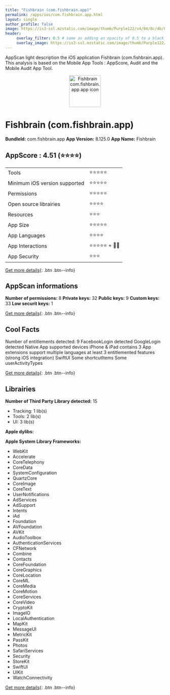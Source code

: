 ```yaml
---
title: "Fishbrain (com.fishbrain.app)"
permalink: /apps/ios/com.fishbrain.app.html
layout: single
author_profile: false
image: https://is3-ssl.mzstatic.com/image/thumb/Purple122/v4/04/0c/4b/040c4ba4-81d7-7a37-e05c-873ff21f31cf/AppIcon-0-1x_U007emarketing-0-7-0-sRGB-85-220.png/512x512bb.jpg
header: 
     overlay_filter: 0.5 # same as adding an opacity of 0.5 to a black background
     overlay_image: https://is3-ssl.mzstatic.com/image/thumb/Purple122/v4/04/0c/4b/040c4ba4-81d7-7a37-e05c-873ff21f31cf/AppIcon-0-1x_U007emarketing-0-7-0-sRGB-85-220.png/512x512bb.jpg
---
```

AppScan light description the iOS application Fishbrain (com.fishbrain.app). This analysis is based on the Mobile App Tools : AppScore, Audit and the Mobile Audit App Tool.

  
  
<div style="text-align: center;"><img src="https://is3-ssl.mzstatic.com/image/thumb/Purple122/v4/04/0c/4b/040c4ba4-81d7-7a37-e05c-873ff21f31cf/AppIcon-0-1x_U007emarketing-0-7-0-sRGB-85-220.png/512x512bb.jpg" width="100" height="100" alt="Fishbrain com.fishbrain.app app icon"></div>  
  
# Fishbrain (com.fishbrain.app)

**BundleId:** com.fishbrain.app
**App Version:** 8.125.0
**App Name:** Fishbrain


## AppScore : 4.51 (⭐️⭐️⭐️⭐️) 

<table>
<tr><td> Tools </td><td> ⭐️⭐️⭐️⭐️⭐️ </td></tr>
<tr><td> Minimum iOS version supported </td><td> ⭐️⭐️⭐️⭐️⭐️ </td></tr>
<tr><td> Permissions </td><td> ⭐️⭐️⭐️⭐️⭐️ </td></tr>
<tr><td> Open source librairies </td><td> ⭐️⭐️⭐️⭐️ </td></tr>
<tr><td> Resources </td><td> ⭐️⭐️⭐️ </td></tr>
<tr><td> App Size </td><td> ⭐️⭐️⭐️⭐️⭐️ </td></tr>
<tr><td> App Languages </td><td> ⭐️⭐️⭐️⭐️ </td></tr>
<tr><td> App Interactions </td><td> ⭐️⭐️⭐️⭐️⭐️ + 🌟🌟 </td></tr>
<tr><td> App Security </td><td> ⭐️⭐️⭐️ </td></tr>
</table>

[Get more details](/pricing.html){: .btn .btn--info}  
  
## AppScan informations 

**Number of permissions:** 8
**Private keys:** 32
**Public keys:** 9
**Custom keys:** 33
**Low securit keys:** 1
  
[Get more details](/pricing.html){: .btn .btn--info}

## Cool Facts

Number of entitlements detected: 9
FacebookLogin detected
GoogleLogin detected
Native App
supported devices iPhone & iPad
contains 3 App extensions
support multiple languages
at least 3 entitlemented features (strong iOS integration)
SwiftUI
Some shortcutItems 
Some userActivityTypes
  
[Get more details](/pricing.html){: .btn .btn--info}

## Librairies 
**Number of Third Party Library detected:** 15
- Tracking: 1 lib(s)
- Tools: 2 lib(s)
- UI: 3 lib(s)

**Apple dylibs:**


**Apple System Library Frameworks:**
- WebKit
- Accelerate
- CoreTelephony
- CoreData
- SystemConfiguration
- QuartzCore
- CoreImage
- CoreText
- UserNotifications
- AdServices
- AdSupport
- Intents
- iAd
- Foundation
- AVFoundation
- AVKit
- AudioToolbox
- AuthenticationServices
- CFNetwork
- Combine
- Contacts
- CoreFoundation
- CoreGraphics
- CoreLocation
- CoreML
- CoreMedia
- CoreMotion
- CoreServices
- CoreVideo
- CryptoKit
- ImageIO
- LocalAuthentication
- MapKit
- MessageUI
- MetricKit
- PassKit
- Photos
- SafariServices
- Security
- StoreKit
- SwiftUI
- UIKit
- WatchConnectivity


  
[Get more details](/pricing.html){: .btn .btn--info}

